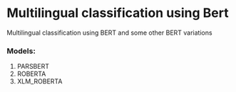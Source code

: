 # Multilingual classification using Bert

Multilingual classification using BERT and some other BERT variations

### Models:
1. PARSBERT
2. ROBERTA
3. XLM_ROBERTA